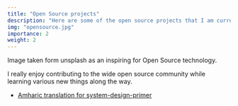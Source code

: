 ```yaml
---
title: "Open Source projects"
description: "Here are some of the open source projects that I am currently contributing to"
img: "opensource.jpg"
importance: 2
weight: 2
---
```


<!-- - Open source
    - include system design contribuition -->

<div class="row">
    <div class="col-sm mt-3 mt-md-0">
        <img class="img-fluid rounded z-depth-1" src="/img/opensource.jpg" alt="" title=""/>
    </div>
</div>
<div class="caption">
    Image taken form unsplash as an inspiring for Open Source technology.
</div>

I really enjoy contributing to the wide open source community while learning various new things along the way.

- [Amharic translation for system-design-primer](https://github.com/donnemartin/system-design-primer/issues/820)